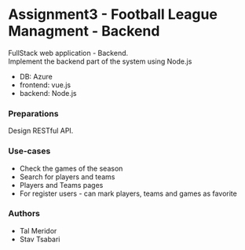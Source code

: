 # Assignment3 - Football League Managment - Backend
FullStack web application - Backend. </br>
Implement the backend part of the system using Node.js

- DB: Azure
- frontend: vue.js
- backend: Node.js

### Preparations
Design RESTful API.

### Use-cases
- Check the games of the season
- Search for players and teams
- Players and Teams pages
- For register users - can mark players, teams and games as favorite

### Authors
- Tal Meridor
- Stav Tsabari

